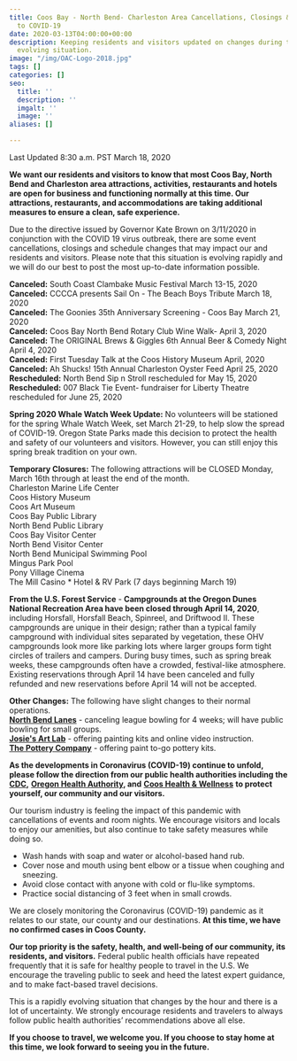 ```yaml
---
title: Coos Bay - North Bend- Charleston Area Cancellations, Closings & Changes Due
  to COVID-19
date: 2020-03-13T04:00:00+00:00
description: Keeping residents and visitors updated on changes during this rapidly
  evolving situation.
image: "/img/OAC-Logo-2018.jpg"
tags: []
categories: []
seo:
  title: ''
  description: ''
  imgalt: ''
  image: ''
aliases: []

---
```

Last Updated 8:30 a.m. PST March 18, 2020

**We want our residents and visitors to know that most Coos Bay, North Bend and Charleston area attractions, activities, restaurants and hotels are open for business and functioning normally at this time. Our attractions, restaurants, and accommodations are taking additional measures to ensure a clean, safe experience.**

Due to the directive issued by Governor Kate Brown on 3/11/2020 in conjunction with the COVID 19 virus outbreak, there are some event cancellations, closings and schedule changes that may impact our and residents and visitors. Please note that this situation is evolving rapidly and we will do our best to post the most up-to-date information possible.

**Canceled:** South Coast Clambake Music Festival March 13-15, 2020<br>
**Canceled:** CCCCA presents Sail On - The Beach Boys Tribute March 18, 2020<br>
**Canceled:** The Goonies 35th Anniversary Screening - Coos Bay March 21, 2020<br> **Canceled:** Coos Bay North Bend Rotary Club Wine Walk- April 3, 2020<br>
**Canceled:** The ORIGINAL Brews & Giggles 6th Annual Beer & Comedy Night April 4, 2020<br>
**Canceled:** First Tuesday Talk at the Coos History Museum April, 2020<br> **Canceled:** Ah Shucks! 15th Annual Charleston Oyster Feed April 25, 2020<br>**Rescheduled:** North Bend Sip n Stroll rescheduled for May 15, 2020<br> **Rescheduled:** 007 Black Tie Event- fundraiser for Liberty Theatre rescheduled for June 25, 2020

**Spring 2020 Whale Watch Week Update:** No volunteers will be stationed for the spring Whale Watch Week, set March 21-29, to help slow the spread of COVID-19. Oregon State Parks made this decision to protect the health and safety of our volunteers and visitors. However, you can still enjoy this spring break tradition on your own.

**Temporary Closures:** The following attractions will be CLOSED Monday, March 16th through at least the end of the month.<br> Charleston Marine Life Center  
Coos History Museum  
Coos Art Museum  
Coos Bay Public Library  
North Bend Public Library  
Coos Bay Visitor Center  
North Bend Visitor Center  
North Bend Municipal Swimming Pool  
Mingus Park Pool  
Pony Village Cinema  
The Mill Casino * Hotel & RV Park (7 days beginning March 19)

**From the U.S. Forest Service** - **Campgrounds at the Oregon Dunes National Recreation Area have been closed through April 14, 2020**, including Horsfall, Horsfall Beach, Spinreel, and Driftwood II. These campgrounds are unique in their design; rather than a typical family campground with individual sites separated by vegetation, these OHV campgrounds look more like parking lots where larger groups form tight circles of trailers and campers. During busy times, such as spring break weeks, these campgrounds often have a crowded, festival-like atmosphere. Existing reservations through April 14 have been canceled and fully refunded and new reservations before April 14 will not be accepted. 

**Other Changes:** The following have slight changes to their normal operations.  
[**North Bend Lanes**](https://www.facebook.com/northbendlanes/) - canceling league bowling for 4 weeks; will have public bowling for small groups.  
[**Josie's Art Lab**](https://www.facebook.com/Josies-Art-Lab-216155035404818/) - offering painting kits and online video instruction.  
[**The Pottery Company**](https://www.facebook.com/The-Pottery-Co-161842183873942/) - offering paint to-go pottery kits.

**As the developments in Coronavirus (COVID-19) continue to unfold, please follow the direction from our public health authorities including the** [**CDC**](https://www.cdc.gov/coronavirus/2019-ncov/index.html)**,** [**Oregon Health Authority**](https://www.oregon.gov/oha/pages/index.aspx)**, and** [**Coos Health & Wellness**](https://cooshealthandwellness.org/) **to protect yourself, our community and our visitors.**

Our tourism industry is feeling the impact of this pandemic with cancellations of events and room nights. We encourage visitors and locals to enjoy our amenities, but also continue to take safety measures while doing so.

* Wash hands with soap and water or alcohol-based hand rub.
* Cover nose and mouth using bent elbow or a tissue when coughing and sneezing.
* Avoid close contact with anyone with cold or flu-like symptoms.
* Practice social distancing of 3 feet when in small crowds.

We are closely monitoring the Coronavirus (COVID-19) pandemic as it relates to our state, our county and our destinations. **At this time, we have no confirmed cases in Coos County.**

**Our top priority is the safety, health, and well-being of our community, its residents, and visitors.** Federal public health officials have repeated frequently that it is safe for healthy people to travel in the U.S. We encourage the traveling public to seek and heed the latest expert guidance, and to make fact-based travel decisions.

This is a rapidly evolving situation that changes by the hour and there is a lot of uncertainty. We strongly encourage residents and travelers to always follow public health authorities’ recommendations above all else.

**If you choose to travel, we welcome you. If you choose to stay home at this time, we look forward to seeing you in the future.**